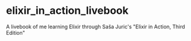# elixir_in_action_livebook
A livebook of me learning Elixir through Saša Juric's "Elixir in Action, Third Edition"
